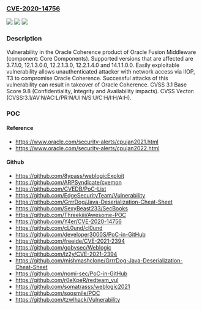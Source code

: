 ### [CVE-2020-14756](https://cve.mitre.org/cgi-bin/cvename.cgi?name=CVE-2020-14756)
![](https://img.shields.io/static/v1?label=Product&message=Utilities%20Framework&color=blue)
![](https://img.shields.io/static/v1?label=Version&message=%3D%204.2.0.2.0%20&color=brighgreen)
![](https://img.shields.io/static/v1?label=Vulnerability&message=Easily%20exploitable%20vulnerability%20allows%20unauthenticated%20attacker%20with%20network%20access%20via%20IIOP%2C%20T3%20to%20compromise%20Oracle%20Coherence.%20%20Successful%20attacks%20of%20this%20vulnerability%20can%20result%20in%20takeover%20of%20Oracle%20Coherence.&color=brighgreen)

### Description

Vulnerability in the Oracle Coherence product of Oracle Fusion Middleware (component: Core Components). Supported versions that are affected are 3.7.1.0, 12.1.3.0.0, 12.2.1.3.0, 12.2.1.4.0 and 14.1.1.0.0. Easily exploitable vulnerability allows unauthenticated attacker with network access via IIOP, T3 to compromise Oracle Coherence. Successful attacks of this vulnerability can result in takeover of Oracle Coherence. CVSS 3.1 Base Score 9.8 (Confidentiality, Integrity and Availability impacts). CVSS Vector: (CVSS:3.1/AV:N/AC:L/PR:N/UI:N/S:U/C:H/I:H/A:H).

### POC

#### Reference
- https://www.oracle.com/security-alerts/cpujan2021.html
- https://www.oracle.com/security-alerts/cpujan2022.html

#### Github
- https://github.com/8ypass/weblogicExploit
- https://github.com/ARPSyndicate/cvemon
- https://github.com/CVEDB/PoC-List
- https://github.com/EdgeSecurityTeam/Vulnerability
- https://github.com/GrrrDog/Java-Deserialization-Cheat-Sheet
- https://github.com/SexyBeast233/SecBooks
- https://github.com/Threekiii/Awesome-POC
- https://github.com/Y4er/CVE-2020-14756
- https://github.com/cL0und/cl0und
- https://github.com/developer3000S/PoC-in-GitHub
- https://github.com/freeide/CVE-2021-2394
- https://github.com/gobysec/Weblogic
- https://github.com/lz2y/CVE-2021-2394
- https://github.com/mishmashclone/GrrrDog-Java-Deserialization-Cheat-Sheet
- https://github.com/nomi-sec/PoC-in-GitHub
- https://github.com/r0eXpeR/redteam_vul
- https://github.com/somatrasss/weblogic2021
- https://github.com/soosmile/POC
- https://github.com/tzwlhack/Vulnerability

